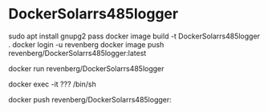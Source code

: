 # DockerSolarrs485logger

sudo apt install gnupg2 pass
docker image build -t DockerSolarrs485logger  .
docker login -u revenberg
docker image push revenberg/DockerSolarrs485logger:latest

docker run revenberg/DockerSolarrs485logger


docker exec -it ??? /bin/sh

docker push revenberg/DockerSolarrs485logger: